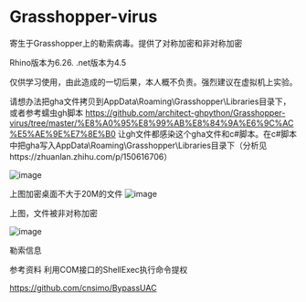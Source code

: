 # Grasshopper-virus

寄生于Grasshopper上的勒索病毒。提供了对称加密和非对称加密


Rhino版本为6.26.
.net版本为4.5


仅供学习使用，由此造成的一切后果，本人概不负责。强烈建议在虚拟机上实验。

请想办法把gha文件拷贝到AppData\Roaming\Grasshopper\Libraries目录下，或者参考蠕虫gh脚本
https://github.com/architect-ghpython/Grasshopper-virus/tree/master/%E8%A0%95%E8%99%AB%E8%84%9A%E6%9C%AC%E5%AE%9E%E7%8E%B0 让gh文件都感染这个gha文件和c#脚本。在c#脚本中把gha写入AppData\Roaming\Grasshopper\Libraries目录下（分析见https://zhuanlan.zhihu.com/p/150616706）

![image](https://github.com/architect-ghpython/Grasshopper-virus/blob/master/ae321788632de871a22d5944e5b83e5.png)

上图加密桌面不大于20M的文件
![image](https://github.com/architect-ghpython/Grasshopper-virus/blob/master/246f5320ee3091dd66cb4e25c661484.png)

上图，文件被非对称加密

![image](https://github.com/architect-ghpython/Grasshopper-virus/blob/master/62f29316cf74e9dc5d7803c9d4dc61f.png)

勒索信息



参考资料 利用COM接口的ShellExec执行命令提权

https://github.com/cnsimo/BypassUAC
